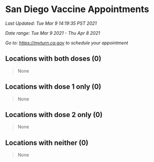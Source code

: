 # San Diego Vaccine Appointments
*Last Updated: Tue Mar 9 14:19:35 PST 2021*

*Date range: Tue Mar 9 2021 - Thu Apr 8 2021*

*Go to: <https://myturn.ca.gov> to schedule your appointment*


## Locations with both doses (0)

>None

## Locations with dose 1 only (0)

>None

## Locations with dose 2 only (0)

>None

## Locations with neither (0)

>None

